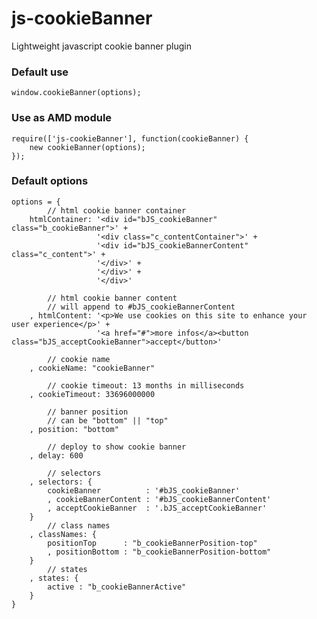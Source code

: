 js-cookieBanner
===================

Lightweight javascript cookie banner plugin

### Default use

	window.cookieBanner(options);
	
### Use as AMD module
	require(['js-cookieBanner'], function(cookieBanner) {
		new cookieBanner(options);
	});
	
### Default options
	
	options = {
			// html cookie banner container
		htmlContainer: '<div id="bJS_cookieBanner" class="b_cookieBanner">' +
					   '<div class="c_contentContainer">' +
					   '<div id="bJS_cookieBannerContent" class="c_content">' +
					   '</div>' +
					   '</div>' +
					   '</div>'

			// html cookie banner content
			// will append to #bJS_cookieBannerContent
		, htmlContent: '<p>We use cookies on this site to enhance your user experience</p>' +
					   '<a href="#">more infos</a><button class="bJS_acceptCookieBanner">accept</button>'

			// cookie name
		, cookieName: "cookieBanner"

			// cookie timeout: 13 months in milliseconds
		, cookieTimeout: 33696000000

			// banner position
			// can be "bottom" || "top"	
		, position: "bottom"

			// deploy to show cookie banner
		, delay: 600

			// selectors
		, selectors: {
			cookieBanner          : '#bJS_cookieBanner'
			, cookieBannerContent : '#bJS_cookieBannerContent'
			, acceptCookieBanner  : '.bJS_acceptCookieBanner'
		}
			// class names
		, classNames: {
			positionTop      : "b_cookieBannerPosition-top"
			, positionBottom : "b_cookieBannerPosition-bottom"
		}
			// states
		, states: {
			active : "b_cookieBannerActive"
		}
	}